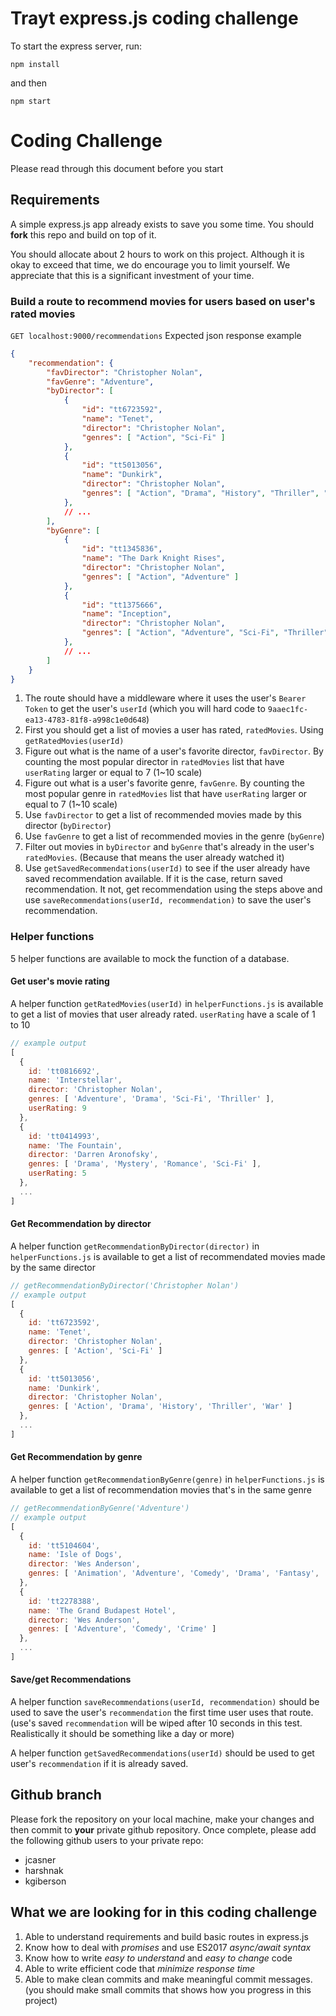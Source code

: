 # Trayt express.js coding challenge

To start the express server, run:

`npm install`

and then

`npm start`

# Coding Challenge

Please read through this document before you start

## Requirements

A simple express.js app already exists to save you some time. You should **fork** this repo and build on top of it.

You should allocate about 2 hours to work on this project. Although it is okay to exceed that time, we do encourage you
to limit yourself. We appreciate that this is a significant investment of your time.

### Build a route to recommend movies for users based on user's rated movies

`GET localhost:9000/recommendations`
Expected json response example
```json
{
    "recommendation": {
        "favDirector": "Christopher Nolan",
        "favGenre": "Adventure",
        "byDirector": [
            {
                "id": "tt6723592",
                "name": "Tenet",
                "director": "Christopher Nolan",
                "genres": [ "Action", "Sci-Fi" ]
            },
            {
                "id": "tt5013056",
                "name": "Dunkirk",
                "director": "Christopher Nolan",
                "genres": [ "Action", "Drama", "History", "Thriller", "War" ]
            },
            // ...
        ],
        "byGenre": [
            {
                "id": "tt1345836",
                "name": "The Dark Knight Rises",
                "director": "Christopher Nolan",
                "genres": [ "Action", "Adventure" ]
            },
            {
                "id": "tt1375666",
                "name": "Inception",
                "director": "Christopher Nolan",
                "genres": [ "Action", "Adventure", "Sci-Fi", "Thriller" ]
            },
            // ...
        ]
    }
}
```

1. The route should have a middleware where it uses the user's `Bearer Token` to get the user's `userId`
(which you will hard code to `9aaec1fc-ea13-4783-81f8-a998c1e0d648`)
2. First you should get a list of movies a user has rated, `ratedMovies`. Using `getRatedMovies(userId)`
3. Figure out what is the name of a user's favorite director, `favDirector`. By counting the most popular director in `ratedMovies` list that have `userRating` larger or equal to 7 (1~10 scale)
4. Figure out what is a user's favorite genre, `favGenre`. By counting the most popular genre in `ratedMovies` list that have `userRating` larger or equal to 7 (1~10 scale)
5. Use `favDirector` to get a list of recommended movies made by this director (`byDirector`)
6. Use `favGenre` to get a list of recommended movies in the genre (`byGenre`)
7. Filter out movies in `byDirector` and `byGenre` that's already in the user's `ratedMovies`. (Because that means the user already watched it)
8. Use `getSavedRecommendations(userId)` to see if the user already have saved recommendation available. If it is the case, return saved recommendation. It not, get recommendation using the steps above and use `saveRecommendations(userId, recommendation)` to save the user's recommendation.

### Helper functions

5 helper functions are available to mock the function of a database.

#### Get user's movie rating
A helper function `getRatedMovies(userId)` in `helperFunctions.js` is available to get a list of movies that user already rated. `userRating` have a scale of 1 to 10
```js
// example output
[
  {
    id: 'tt0816692',
    name: 'Interstellar',
    director: 'Christopher Nolan',
    genres: [ 'Adventure', 'Drama', 'Sci-Fi', 'Thriller' ],
    userRating: 9
  },
  {
    id: 'tt0414993',
    name: 'The Fountain',
    director: 'Darren Aronofsky',
    genres: [ 'Drama', 'Mystery', 'Romance', 'Sci-Fi' ],
    userRating: 5
  },
  ...
]
```

#### Get Recommendation by director
A helper function `getRecommendationByDirector(director)` in `helperFunctions.js` is available to get a list of recommendated movies made by the same director
```js
// getRecommendationByDirector('Christopher Nolan')
// example output
[
  {
    id: 'tt6723592',
    name: 'Tenet',
    director: 'Christopher Nolan',
    genres: [ 'Action', 'Sci-Fi' ]
  },
  {
    id: 'tt5013056',
    name: 'Dunkirk',
    director: 'Christopher Nolan',
    genres: [ 'Action', 'Drama', 'History', 'Thriller', 'War' ]
  },
  ...
]
```

#### Get Recommendation by genre
A helper function `getRecommendationByGenre(genre)` in `helperFunctions.js` is available to get a list of recommendation movies that's in the same genre
```js
// getRecommendationByGenre('Adventure')
// example output
[
  {
    id: 'tt5104604',
    name: 'Isle of Dogs',
    director: 'Wes Anderson',
    genres: [ 'Animation', 'Adventure', 'Comedy', 'Drama', 'Fantasy', 'Sci-Fi']
  },
  {
    id: 'tt2278388',
    name: 'The Grand Budapest Hotel',
    director: 'Wes Anderson',
    genres: [ 'Adventure', 'Comedy', 'Crime' ]
  },
  ...
]
```

#### Save/get Recommendations
A helper function `saveRecommendations(userId, recommendation)` should be used to save the user's `recommendation` the first time user uses that route. (use's saved `recommendation` will be wiped after 10 seconds in this test. Realistically it should be something like a day or more)

A helper function `getSavedRecommendations(userId)` should be used to get user's `recommendation` if it is already saved.


## Github branch
Please fork the repository on your local machine, make your changes and then commit to **your** private github repository.
Once complete, please add the following github users to your private repo:
- jcasner
- harshnak
- kgiberson

## What we are looking for in this coding challenge

1. Able to understand requirements and build basic routes in express.js
2. Know how to deal with *promises* and use ES2017 *async/await syntax*
3. Know how to write *easy to understand* and *easy to change* code
4. Able to write efficient code that *minimize response time*
5. Able to make clean commits and make meaningful commit messages. (you should make small commits that shows how you progress in this project)
